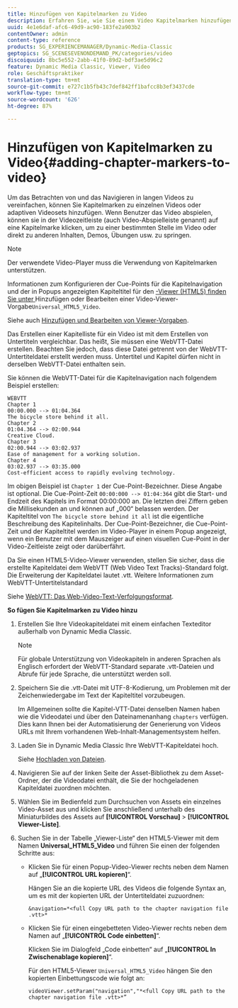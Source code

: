```yaml
---
title: Hinzufügen von Kapitelmarken zu Video
description: Erfahren Sie, wie Sie einem Video Kapitelmarken hinzufügen.
uuid: 4e1e6daf-afc6-49d9-ac90-183fe2a903b2
contentOwner: admin
content-type: reference
products: SG_EXPERIENCEMANAGER/Dynamic-Media-Classic
geptopics: SG_SCENESEVENONDEMAND_PK/categories/video
discoiquuid: 8bc5e552-2abb-41f0-89d2-bdf3ae5d96c2
feature: Dynamic Media Classic, Viewer, Video
role: Geschäftspraktiker
translation-type: tm+mt
source-git-commit: e727c1b5fb43c7def842ff1bafcc8b3ef3437cde
workflow-type: tm+mt
source-wordcount: '626'
ht-degree: 87%

---
```



# Hinzufügen von Kapitelmarken zu Video{#adding-chapter-markers-to-video}

Um das Betrachten von und das Navigieren in langen Videos zu vereinfachen, können Sie Kapitelmarken zu einzelnen Videos oder adaptiven Videosets hinzufügen. Wenn Benutzer das Video abspielen, können sie in der Videozeitleiste (auch Video-Abspielleiste genannt) auf eine Kapitelmarke klicken, um zu einer bestimmten Stelle im Video oder direkt zu anderen Inhalten, Demos, Übungen usw. zu springen.

>[!NOTE]
>
>Der verwendete Video-Player muss die Verwendung von Kapitelmarken unterstützen. 

Informationen zum Konfigurieren der Cue-Points für die Kapitelnavigation und der in Popups angezeigten Kapiteltitel für den [-Viewer (HTML5) finden Sie unter ](previewing-videos-video-viewer.md#adding_or_editing_a_video_viewer_preset)Hinzufügen oder Bearbeiten einer Video-Viewer-Vorgabe`Universal_HTML5_Video`.

Siehe auch [Hinzufügen und Bearbeiten von Viewer-Vorgaben](application-setup.md#adding_and_editing_viewer_presets).

Das Erstellen einer Kapitelliste für ein Video ist mit dem Erstellen von Untertiteln vergleichbar. Das heißt, Sie müssen eine WebVTT-Datei erstellen. Beachten Sie jedoch, dass diese Datei getrennt von der WebVTT-Untertiteldatei erstellt werden muss. Untertitel und Kapitel dürfen nicht in derselben WebVTT-Datei enthalten sein.

Sie können die WebVTT-Datei für die Kapitelnavigation nach folgendem Beispiel erstellen:

```as3
WEBVTT 
Chapter 1 
00:00.000 --> 01:04.364 
The bicycle store behind it all. 
Chapter 2 
01:04.364 --> 02:00.944 
Creative Cloud. 
Chapter 3 
02:00.944 --> 03:02.937 
Ease of management for a working solution. 
Chapter 4 
03:02.937 --> 03:35.000 
Cost-efficient access to rapidly evolving technology.
```

Im obigen Beispiel ist `Chapter 1` der Cue-Point-Bezeichner. Diese Angabe ist optional. Die Cue-Point-Zeit `00:00:000 --> 01:04:364` gibt die Start- und Endzeit des Kapitels im Format 00:00:000 an. Die letzten drei Ziffern geben die Millisekunden an und können auf „000“ belassen werden. Der Kapiteltitel von `The bicycle store behind it all` ist die eigentliche Beschreibung des Kapitelinhalts. Der Cue-Point-Bezeichner, die Cue-Point-Zeit und der Kapiteltitel werden im Video-Player in einem Popup angezeigt, wenn ein Benutzer mit dem Mauszeiger auf einen visuellen Cue-Point in der Video-Zeitleiste zeigt oder darüberfährt.

Da Sie einen HTML5-Video-Viewer verwenden, stellen Sie sicher, dass die erstellte Kapiteldatei dem WebVTT (Web Video Text Tracks)-Standard folgt. Die Erweiterung der Kapiteldatei lautet .vtt. Weitere Informationen zum WebVTT-Untertitelstandard

Siehe [WebVTT: Das Web-Video-Text-Verfolgungsformat](https://dev.w3.org/html5/webvtt/).

**So fügen Sie Kapitelmarken zu Video hinzu**

1. Erstellen Sie Ihre Videokapiteldatei mit einem einfachen Texteditor außerhalb von Dynamic Media Classic.

   >[!NOTE]
   >
   >Für globale Unterstützung von Videokapiteln in anderen Sprachen als Englisch erfordert der WebVTT-Standard separate .vtt-Dateien und Abrufe für jede Sprache, die unterstützt werden soll.

1. Speichern Sie die .vtt-Datei mit UTF-8-Kodierung, um Problemen mit der Zeichenwiedergabe im Text der Kapiteltitel vorzubeugen.

   Im Allgemeinen sollte die Kapitel-VTT-Datei denselben Namen haben wie die Videodatei und über den Dateinamenanhang `chapters` verfügen. Dies kann Ihnen bei der Automatisierung der Generierung von Videos URLs mit Ihrem vorhandenen Web-Inhalt-Managementsystem helfen.

1. Laden Sie in Dynamic Media Classic Ihre WebVTT-Kapiteldatei hoch.

   Siehe [Hochladen von Dateien](uploading-files.md#uploading_files).

1. Navigieren Sie auf der linken Seite der Asset-Bibliothek zu dem Asset-Ordner, der die Videodatei enthält, die Sie der hochgeladenen Kapiteldatei zuordnen möchten.
1. Wählen Sie im Bedienfeld zum Durchsuchen von Assets ein einzelnes Video-Asset aus und klicken Sie anschließend unterhalb des Miniaturbildes des Assets auf **[!UICONTROL Vorschau]** > **[!UICONTROL Viewer-Liste]**.
1. Suchen Sie in der Tabelle „Viewer-Liste“ den HTML5-Viewer mit dem Namen **Universal_HTML5_Video** und führen Sie einen der folgenden Schritte aus:

   * Klicken Sie für einen Popup-Video-Viewer rechts neben dem Namen auf „**[!UICONTROL URL kopieren]**“.

      Hängen Sie an die kopierte URL des Videos die folgende Syntax an, um es mit der kopierten URL der Untertiteldatei zuzuordnen:

      `&navigation=*<full Copy URL path to the chapter navigation file .vtt>*`

   * Klicken Sie für einen eingebetteten Video-Viewer rechts neben dem Namen auf „**[!UICONTROL Code einbetten]**“.

      Klicken Sie im Dialogfeld „Code einbetten“ auf „**[!UICONTROL In Zwischenablage kopieren]**“.

      Für den HTML5-Viewer `Universal_HTML5_Video` hängen Sie den kopierten Einbettungscode wie folgt an:

      `videoViewer.setParam("navigation","*<full Copy URL path to the chapter navigation file .vtt>*”`

